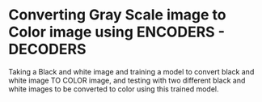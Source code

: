 
# Converting Gray Scale image to Color image using ENCODERS - DECODERS
Taking a Black and white image and training a model to convert black and white image TO COLOR image, and testing with two different black and white images to be converted to color using this trained model.
